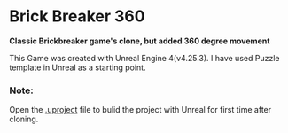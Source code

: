 # Brick Breaker 360
**Classic Brickbreaker game's clone, but added 360 degree movement**

This Game was created with Unreal Engine 4(v4.25.3). I have used Puzzle template in Unreal as a starting point. 

### Note:
Open the [.uproject](BrickBreaker360/BrickBreaker360.uproject) file to bulid the project with Unreal for first time after cloning.
